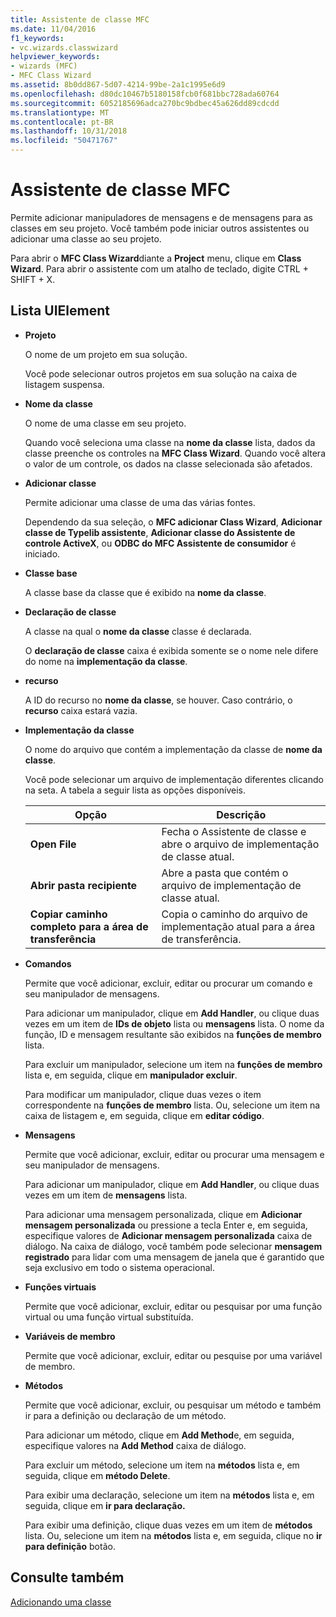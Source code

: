 ```yaml
---
title: Assistente de classe MFC
ms.date: 11/04/2016
f1_keywords:
- vc.wizards.classwizard
helpviewer_keywords:
- wizards (MFC)
- MFC Class Wizard
ms.assetid: 8b0dd867-5d07-4214-99be-2a1c1995e6d9
ms.openlocfilehash: d80dc10467b5180158fcb0f681bbc728ada60764
ms.sourcegitcommit: 6052185696adca270bc9bdbec45a626dd89cdcdd
ms.translationtype: MT
ms.contentlocale: pt-BR
ms.lasthandoff: 10/31/2018
ms.locfileid: "50471767"
---
```

# <a name="mfc-class-wizard"></a>Assistente de classe MFC

Permite adicionar manipuladores de mensagens e de mensagens para as classes em seu projeto. Você também pode iniciar outros assistentes ou adicionar uma classe ao seu projeto.

Para abrir o **MFC Class Wizard**diante a **Project** menu, clique em **Class Wizard**. Para abrir o assistente com um atalho de teclado, digite CTRL + SHIFT + X.

## <a name="uielement-list"></a>Lista UIElement

- **Projeto**

   O nome de um projeto em sua solução.

   Você pode selecionar outros projetos em sua solução na caixa de listagem suspensa.

- **Nome da classe**

   O nome de uma classe em seu projeto.

   Quando você seleciona uma classe na **nome da classe** lista, dados da classe preenche os controles na **MFC Class Wizard**. Quando você altera o valor de um controle, os dados na classe selecionada são afetados.

- **Adicionar classe**

   Permite adicionar uma classe de uma das várias fontes.

   Dependendo da sua seleção, o **MFC adicionar Class Wizard**, **Adicionar classe de Typelib assistente**, **Adicionar classe do Assistente de controle ActiveX**, ou **ODBC do MFC Assistente de consumidor** é iniciado.

- **Classe base**

   A classe base da classe que é exibido na **nome da classe**.

- **Declaração de classe**

   A classe na qual o **nome da classe** classe é declarada.

   O **declaração de classe** caixa é exibida somente se o nome nele difere do nome na **implementação da classe**.

- **recurso**

   A ID do recurso no **nome da classe**, se houver. Caso contrário, o **recurso** caixa estará vazia.

- **Implementação da classe**

   O nome do arquivo que contém a implementação da classe de **nome da classe**.

   Você pode selecionar um arquivo de implementação diferentes clicando na seta. A tabela a seguir lista as opções disponíveis.

   |Opção|Descrição|
   |------------|-----------------|
   |**Open File**|Fecha o Assistente de classe e abre o arquivo de implementação de classe atual.|
   |**Abrir pasta recipiente**|Abre a pasta que contém o arquivo de implementação de classe atual.|
   |**Copiar caminho completo para a área de transferência**|Copia o caminho do arquivo de implementação atual para a área de transferência.|

- **Comandos**

   Permite que você adicionar, excluir, editar ou procurar um comando e seu manipulador de mensagens.

   Para adicionar um manipulador, clique em **Add Handler**, ou clique duas vezes em um item de **IDs de objeto** lista ou **mensagens** lista. O nome da função, ID e mensagem resultante são exibidos na **funções de membro** lista.

   Para excluir um manipulador, selecione um item na **funções de membro** lista e, em seguida, clique em **manipulador excluir**.

   Para modificar um manipulador, clique duas vezes o item correspondente na **funções de membro** lista. Ou, selecione um item na caixa de listagem e, em seguida, clique em **editar código**.

- **Mensagens**

   Permite que você adicionar, excluir, editar ou procurar uma mensagem e seu manipulador de mensagens.

   Para adicionar um manipulador, clique em **Add Handler**, ou clique duas vezes em um item de **mensagens** lista.

   Para adicionar uma mensagem personalizada, clique em **Adicionar mensagem personalizada** ou pressione a tecla Enter e, em seguida, especifique valores de **Adicionar mensagem personalizada** caixa de diálogo. Na caixa de diálogo, você também pode selecionar **mensagem registrado** para lidar com uma mensagem de janela que é garantido que seja exclusivo em todo o sistema operacional.

- **Funções virtuais**

   Permite que você adicionar, excluir, editar ou pesquisar por uma função virtual ou uma função virtual substituída.

- **Variáveis de membro**

   Permite que você adicionar, excluir, editar ou pesquise por uma variável de membro.

- **Métodos**

   Permite que você adicionar, excluir, ou pesquisar um método e também ir para a definição ou declaração de um método.

   Para adicionar um método, clique em **Add Method**e, em seguida, especifique valores na **Add Method** caixa de diálogo.

   Para excluir um método, selecione um item na **métodos** lista e, em seguida, clique em **método Delete**.

   Para exibir uma declaração, selecione um item na **métodos** lista e, em seguida, clique em **ir para declaração.**

   Para exibir uma definição, clique duas vezes em um item de **métodos** lista. Ou, selecione um item na **métodos** lista e, em seguida, clique no **ir para definição** botão.

## <a name="see-also"></a>Consulte também

[Adicionando uma classe](../../ide/adding-a-class-visual-cpp.md)
